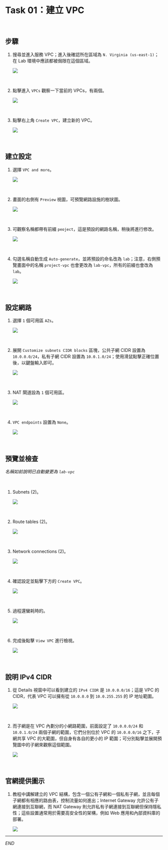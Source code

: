 # Task 01：建立 VPC

<br>

## 步驟

1. 搜尋並進入服務 VPC；進入後確認所在區域為 `N. Virginia (us-east-1)`；在 Lab 環境中應該都被侷限在這個區域。

    ![](images/img_12.png)

<br>

2. 點擊進入 `VPCs` 觀察一下當前的 VPCs，有兩個。

    ![](images/img_17.png)

<br>

3. 點擊右上角 `Create VPC`，建立新的 VPC。

    ![](images/img_16.png)

<br>

## 建立設定

1. 選擇 `VPC and more`。

    ![](images/img_01.png)

<br>

2. 畫面的右側有 `Preview` 視圖，可預覽網路設施的樹狀圖。

    ![](images/img_13.png)

<br>

3. 可觀察名稱都帶有前綴 `peoject`，這是預設的網路名稱，稍後將進行修改。

    ![](images/img_46.png)

<br>

4. 勾選名稱自動生成 `Auto-generate`，並將預設的命名改為 `lab`；注意，右側預覽畫面中的名稱 `project-vpc` 也會更改為 `lab-vpc`，所有的前綴也會改為 `lab`。

    ![](images/img_02.png)

<br>

## 設定網路

1. 選擇 `1` 個可用區 `AZs`。

    ![](images/img_03.png)

<br>

2. 展開 `Customize subnets CIDR blocks` 區塊，公共子網 CIDR 設置為 `10.0.0.0/24`，私有子網 CIDR 設置為 `10.0.1.0/24`；使用滑鼠點擊正確位置後，以鍵盤輸入即可。

    ![](images/img_04.png)

<br>

3. NAT 閘道設為 `1` 個可用區。

    ![](images/img_05.png)

<br>

4. `VPC endpoints` 設置為 `None`。

    ![](images/img_14.png)

<br>

## 預覽並檢查

_名稱如前說明已自動變更為 `lab-vpc`_

<br>

1. Subnets (2)。

    ![](images/img_18.png)

<br>

2. Route tables (2)。

    ![](images/img_19.png)

<br>

3. Network connections (2)。

    ![](images/img_20.png)

<br>

4.  確認設定並點擊下方的 `Create VPC`。

    ![](images/img_06.png)

<br>

5. 過程還蠻耗時的。

    ![](images/img_07.png)

<br>

6. 完成後點擊 `View VPC` 進行檢視。

    ![](images/img_15.png)

<br>

## 說明 IPv4 CIDR

1. 從 Details 視窗中可以看到建立的 `IPv4 CIDR` 是 `10.0.0.0/16`；這是 VPC 的 CIDR，代表 VPC 可以擁有從 `10.0.0.0` 到 `10.0.255.255` 的 IP 地址範圍。

    ![](images/img_21.png)

<br>

2. 而子網是在 VPC 內劃分的小網路範圍，前面設定了 `10.0.0.0/24` 和 `10.0.1.0/24` 兩個子網的範圍，它們分別位於 VPC 的 `10.0.0.0/16` 之下，子網共享 VPC 的大範圍，但自身有各自的更小的 IP 範圍；可分別點擊並展開預覽圖中的子網來觀察這個範圍。

    ![](images/img_22.png)

<br>


## 官網提供圖示

1. 教程中講解建立的 VPC 結構，包含一個公有子網和一個私有子網，並且每個子網都有相應的路由表，控制流量如何進出；Internet Gateway 允許公有子網連接到互聯網，而 NAT Gateway 則允許私有子網連接到互聯網但保持隱私性；這些設置通常用於需要高安全性的架構，例如 Web 應用和內部資料庫的部署。

    ![](images/img_47.png)

___

_END_
